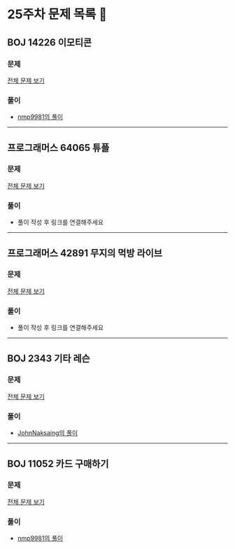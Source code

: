 # 25주차 문제 목록 📝
## BOJ 14226 이모티콘
### 문제
[전체 문제 보기](https://www.acmicpc.net/problem/14226)

### 풀이
- [nmp9981의 풀이](https://blog.naver.com/tybnasgo/222711034394)

___
## 프로그래머스 64065 튜플
### 문제
[전체 문제 보기](https://programmers.co.kr/learn/courses/30/lessons/64065)

### 풀이
- 풀이 작성 후 링크를 연결해주세요

___
## 프로그래머스 42891 무지의 먹방 라이브
### 문제
[전체 문제 보기](https://programmers.co.kr/learn/courses/30/lessons/42891)

### 풀이
- 풀이 작성 후 링크를 연결해주세요

___
## BOJ 2343 기타 레슨
### 문제
[전체 문제 보기](https://www.acmicpc.net/problem/2343)

### 풀이
- [JohnNaksaing의 풀이](./JohnNaksaing/boj2343.md)

___
## BOJ 11052 카드 구매하기
### 문제
[전체 문제 보기](https://www.acmicpc.net/problem/11052)

### 풀이
- [nmp9981의 풀이](https://blog.naver.com/tybnasgo/222713193295)

